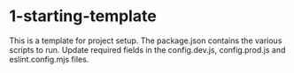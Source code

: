 # 1-starting-template

This is a template for project setup. The package.json contains the various scripts to run. Update required fields in the config.dev.js, config.prod.js and eslint.config.mjs files.
